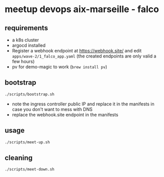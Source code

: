 # meetup devops aix-marseille - falco

## requirements

- a k8s cluster
- argocd installed
- Register a webhook endpoint at https://webhook.site/ and edit `apps/wave-2/1_falco_app.yaml` (the created endpoints are only valid a few hours)
- pv for demo-magic to work (`brew install pv`)

## bootstrap

```sh
./scripts/bootstrap.sh
```

- note the ingress controller public IP and replace it in the manifests in case you don't want to mess with DNS
- replace the webhook.site endpoint in the manifests

## usage

```sh
./scripts/meet-up.sh
```

## cleaning

```sh
./scripts/meet-down.sh
```
